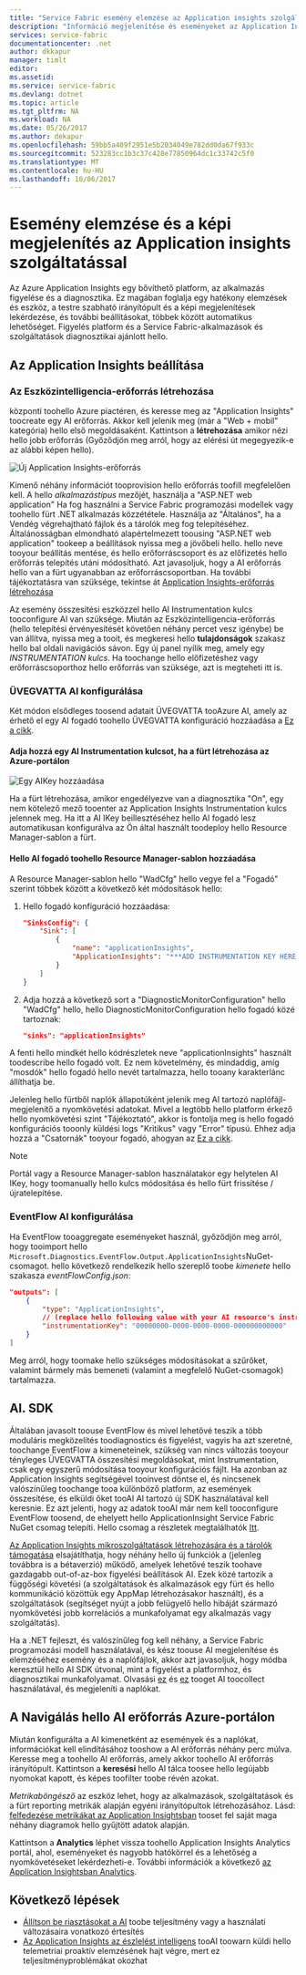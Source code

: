 ```yaml
---
title: "Service Fabric esemény elemzése az Application insights szolgáltatással aaaAzure |} Microsoft Docs"
description: "Információ megjelenítése és eseményeket az Application Insights figyelési és az Azure Service Fabric-fürtök diagnosztika elemzése."
services: service-fabric
documentationcenter: .net
author: dkkapur
manager: timlt
editor: 
ms.assetid: 
ms.service: service-fabric
ms.devlang: dotnet
ms.topic: article
ms.tgt_pltfrm: NA
ms.workload: NA
ms.date: 05/26/2017
ms.author: dekapur
ms.openlocfilehash: 59bb5a409f2951e5b2034049e782dd0da67f933c
ms.sourcegitcommit: 523283cc1b3c37c428e77850964dc1c33742c5f0
ms.translationtype: MT
ms.contentlocale: hu-HU
ms.lasthandoff: 10/06/2017
---
```

# <a name="event-analysis-and-visualization-with-application-insights"></a>Esemény elemzése és a képi megjelenítés az Application insights szolgáltatással

Az Azure Application Insights egy bővíthető platform, az alkalmazás figyelése és a diagnosztika. Ez magában foglalja egy hatékony elemzések és eszköz, a testre szabható irányítópult és a képi megjelenítések lekérdezése, és további beállításokat, többek között automatikus lehetőséget. Figyelés platform és a Service Fabric-alkalmazások és szolgáltatások diagnosztikai ajánlott hello.

## <a name="setting-up-application-insights"></a>Az Application Insights beállítása

### <a name="creating-an-ai-resource"></a>Az Eszközintelligencia-erőforrás létrehozása

központi toohello Azure piactéren, és keresse meg az "Application Insights" toocreate egy AI erőforrás. Akkor kell jelenik meg (már a "Web + mobil" kategória) hello első megoldásaként. Kattintson a **létrehozása** amikor nézi hello jobb erőforrás (Győződjön meg arról, hogy az elérési út megegyezik-e az alábbi képen hello).

![Új Application Insights-erőforrás](media/service-fabric-diagnostics-event-analysis-appinsights/create-new-ai-resource.png)

Kimenő néhány információt tooprovision hello erőforrás toofill megfelelően kell. A hello *alkalmazástípus* mezőjét, használja a "ASP.NET web application" Ha fog használni a Service Fabric programozási modellek vagy toohello fürt .NET alkalmazás közzététele. Használja az "Általános", ha a Vendég végrehajtható fájlok és a tárolók meg fog telepítéséhez. Általánosságban elmondható alapértelmezett toousing "ASP.NET web application" tookeep a beállítások nyissa meg a jövőbeli hello. hello neve tooyour beállítás mentése, és hello erőforráscsoport és az előfizetés hello erőforrás telepítés utáni módosítható. Azt javasoljuk, hogy a AI erőforrás hello van a fürt ugyanabban az erőforráscsoportban. Ha további tájékoztatásra van szüksége, tekintse át [Application Insights-erőforrás létrehozása](../application-insights/app-insights-create-new-resource.md)

Az esemény összesítési eszközzel hello AI Instrumentation kulcs tooconfigure AI van szüksége. Miután az Eszközintelligencia-erőforrás (hello telepítési érvényesítését követően néhány percet vesz igénybe) be van állítva, nyissa meg a tooit, és megkeresi hello **tulajdonságok** szakasz hello bal oldali navigációs sávon. Egy új panel nyílik meg, amely egy *INSTRUMENTATION kulcs*. Ha toochange hello előfizetéshez vagy erőforráscsoporthoz hello erőforrás van szüksége, azt is megteheti itt is.

### <a name="configuring-ai-with-wad"></a>ÜVEGVATTA AI konfigurálása

Két módon elsődleges toosend adatait ÜVEGVATTA tooAzure AI, amely az érhető el egy AI fogadó toohello ÜVEGVATTA konfiguráció hozzáadása a [Ez a cikk](../monitoring-and-diagnostics/azure-diagnostics-configure-application-insights.md).

#### <a name="add-an-ai-instrumentation-key-when-creating-a-cluster-in-azure-portal"></a>Adja hozzá egy AI Instrumentation kulcsot, ha a fürt létrehozása az Azure-portálon

![Egy AIKey hozzáadása](media/service-fabric-diagnostics-event-analysis-appinsights/azure-enable-diagnostics.png)

Ha a fürt létrehozása, amikor engedélyezve van a diagnosztika "On", egy nem kötelező mező tooenter az Application Insights Instrumentation kulcs jelennek meg. Ha itt a AI IKey beillesztéséhez hello AI fogadó lesz automatikusan konfigurálva az Ön által használt toodeploy hello Resource Manager-sablon a fürt.

#### <a name="add-hello-ai-sink-toohello-resource-manager-template"></a>Hello AI fogadó toohello Resource Manager-sablon hozzáadása

A Resource Manager-sablon hello "WadCfg" hello vegye fel a "Fogadó" szerint többek között a következő két módosítások hello:

1. Hello fogadó konfiguráció hozzáadása:

    ```json
    "SinksConfig": {
        "Sink": [
            {
                "name": "applicationInsights",
                "ApplicationInsights": "***ADD INSTRUMENTATION KEY HERE***"
            }
        ]
    }

    ```

2. Adja hozzá a következő sort a "DiagnosticMonitorConfiguration" hello "WadCfg" hello, hello DiagnosticMonitorConfiguration hello fogadó közé tartoznak:

    ```json
    "sinks": "applicationInsights"
    ```

A fenti hello mindkét hello kódrészletek neve "applicationInsights" használt toodescribe hello fogadó volt. Ez nem követelmény, és mindaddig, amíg "mosdók" hello fogadó hello nevét tartalmazza, hello tooany karakterlánc állíthatja be.

Jelenleg hello fürtből naplók állapotúként jelenik meg AI tartozó naplófájl-megjelenítő a nyomkövetési adatokat. Mivel a legtöbb hello platform érkező hello nyomkövetési szint "Tájékoztató", akkor is fontolja meg is hello fogadó konfigurációs tooonly küldési logs "Kritikus" vagy "Error" típusú. Ehhez adja hozzá a "Csatornák" tooyour fogadó, ahogyan az [Ez a cikk](../monitoring-and-diagnostics/azure-diagnostics-configure-application-insights.md).

>[!NOTE]
>Portál vagy a Resource Manager-sablon használatakor egy helytelen AI IKey, hogy toomanually hello kulcs módosítása és hello fürt frissítése / újratelepítése. 

### <a name="configuring-ai-with-eventflow"></a>EventFlow AI konfigurálása

Ha EventFlow tooaggregate eseményeket használ, győződjön meg arról, hogy tooimport hello `Microsoft.Diagnostics.EventFlow.Output.ApplicationInsights`NuGet-csomagot. hello következő rendelkezik hello szereplő toobe *kimenete* hello szakasza *eventFlowConfig.json*:

```json
"outputs": [
    {
        "type": "ApplicationInsights",
        // (replace hello following value with your AI resource's instrumentation key)
        "instrumentationKey": "00000000-0000-0000-0000-000000000000"
    }
]
```

Meg arról, hogy toomake hello szükséges módosításokat a szűrőket, valamint bármely más bemeneti (valamint a megfelelő NuGet-csomagok) tartalmazza.

## <a name="aisdk"></a>AI. SDK

Általában javasolt toouse EventFlow és mivel lehetővé teszik a több moduláris megközelítés toodiagnostics és figyelést, vagyis ha azt szeretné, toochange EventFlow a kimeneteinek, szükség van nincs változás tooyour tényleges ÜVEGVATTA összesítési megoldásokat, mint Instrumentation, csak egy egyszerű módosítása tooyour konfigurációs fájlt. Ha azonban az Application Insights segítségével tooinvest döntse el, és nincsenek valószínűleg toochange tooa különböző platform, az események összesítése, és elküldi őket tooAI AI tartozó új SDK használatával kell keresnie. Ez azt jelenti, hogy az adatok tooAI már nem kell tooconfigure EventFlow toosend, de ehelyett hello ApplicationInsight Service Fabric NuGet csomag telepíti. Hello csomag a részletek megtalálhatók [Itt](https://github.com/Microsoft/ApplicationInsights-ServiceFabric).

[Az Application Insights mikroszolgáltatások létrehozására és a tárolók támogatása](https://azure.microsoft.com/app-insights-microservices/) elsajátíthatja, hogy néhány hello új funkciók a (jelenleg továbbra is a bétaverzió) működő, amelyek lehetővé teszik toohave gazdagabb out-of-az-box figyelési beállítások AI. Ezek közé tartozik a függőségi követési (a szolgáltatások és alkalmazások egy fürt és hello kommunikáció közöttük egy AppMap létrehozásakor használt), és a szolgáltatások (segítséget nyújt a jobb felügyelő hello hibáját származó nyomkövetési jobb korrelációs a munkafolyamat egy alkalmazás vagy szolgáltatás).

Ha a .NET fejleszt, és valószínűleg fog kell néhány, a Service Fabric programozási modell használatával, és kész toouse AI megjelenítése és elemzéséhez esemény és a naplófájlok, akkor azt javasoljuk, hogy módba keresztül hello AI SDK útvonal, mint a figyelést a platformhoz, és diagnosztikai munkafolyamat. Olvasási [ez](../application-insights/app-insights-asp-net-more.md) és [ez](../application-insights/app-insights-asp-net-trace-logs.md) tooget AI toocollect használatával, és megjeleníti a naplókat.

## <a name="navigating-hello-ai-resource-in-azure-portal"></a>A Navigálás hello AI erőforrás Azure-portálon

Miután konfigurálta a AI kimenetként az események és a naplókat, információkat kell elindításához tooshow a AI erőforrás néhány perc múlva. Keresse meg a toohello AI erőforrás, amely akkor toohello AI erőforrás irányítópult. Kattintson a **keresési** hello AI tálca toosee hello legújabb nyomokat kapott, és képes toofilter toobe révén azokat.

*Metrikaböngésző* az eszköz lehet, hogy az alkalmazások, szolgáltatások és a fürt reporting metrikák alapján egyéni irányítópultok létrehozásához. Lásd: [felfedezése metrikákat az Application Insightsban](../application-insights/app-insights-metrics-explorer.md) tooset fel saját maga néhány diagramok hello gyűjtött adatok alapján.

Kattintson a **Analytics** léphet vissza toohello Application Insights Analytics portál, ahol, eseményeket és nagyobb hatókörrel és a lehetőség a nyomkövetéseket lekérdezheti-e. További információk a következő [az Application Insightsban Analytics](../application-insights/app-insights-analytics.md).

## <a name="next-steps"></a>Következő lépések

* [Állítson be riasztásokat a AI](../application-insights/app-insights-alerts.md) toobe teljesítmény vagy a használati változásaira vonatkozó értesítés
* [Az Application Insights az észlelést intelligens](../application-insights/app-insights-proactive-diagnostics.md) tooAI toowarn küldi hello telemetriai proaktív elemzésének hajt végre, mert ez teljesítményproblémákat okozhat
